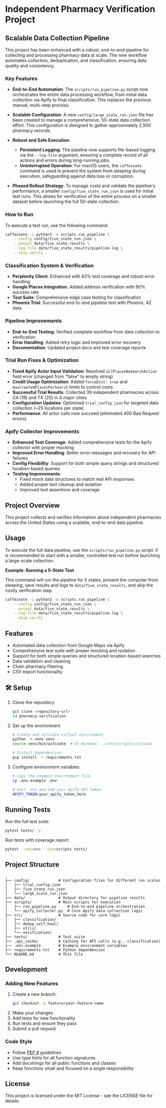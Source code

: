 # Independent Pharmacy Verification Project

## Scalable Data Collection Pipeline

This project has been enhanced with a robust, end-to-end pipeline for collecting and processing pharmacy data at scale. The new workflow automates collection, deduplication, and classification, ensuring data quality and consistency.

### Key Features

- **End-to-End Automation**: The `scripts/run_pipeline.py` script now orchestrates the entire data processing workflow, from initial data collection via Apify to final classification. This replaces the previous manual, multi-step process.

- **Scalable Configuration**: A new `config/large_scale_run.json` file has been created to manage a comprehensive, 50-state data collection effort. This configuration is designed to gather approximately 2,500 pharmacy records.

- **Robust and Safe Execution**:
  - **Persistent Logging**: The pipeline now supports file-based logging via the `--log-file` argument, ensuring a complete record of all actions and errors during long-running jobs.
  - **Uninterrupted Operation**: For macOS users, the `caffeinate` command is used to prevent the system from sleeping during execution, safeguarding against data loss or corruption.

- **Phased Rollout Strategy**: To manage costs and validate the pipeline's performance, a smaller `config/five_state_run.json` is used for initial test runs. This allows for verification of the entire process on a smaller dataset before launching the full 50-state collection.

### How to Run

To execute a test run, use the following command:

```bash
caffeinate -i python3 -m scripts.run_pipeline \
    --config config/five_state_run.json \
    --output data/five_state_results \
    --log-file data/five_state_results/pipeline.log \
    --skip_verify
```



### Classification System & Verification
- **Perplexity Client**: Enhanced with 83% test coverage and robust error handling
- **Google Places Integration**: Added address verification with 90% success rate
- **Test Suite**: Comprehensive edge case testing for classification
- **Phoenix Trial**: Successful end-to-end pipeline test with Phoenix, AZ data

### Pipeline Improvements
- **End-to-End Testing**: Verified complete workflow from data collection to verification
- **Error Handling**: Added retry logic and improved error recovery
- **Documentation**: Updated project docs and test coverage reports

### Trial Run Fixes & Optimization 
- **Fixed Apify Actor Input Validation**: Resolved `allPlacesNoSearchAction` field error (changed from "false" to empty string)
- **Credit Usage Optimization**: Added `forceExit: true` and `maxCrawledPlacesPerSearch` limits to control costs
- **Successful Trial Results**: Collected 39 independent pharmacies across CA (19) and TX (20) in 4 major cities
- **Configuration Updates**: Optimized `trial_config.json` for targeted data collection (~25 locations per state)
- **Performance**: All actor calls now succeed (eliminated 400 Bad Request errors)

### Apify Collector Improvements
- **Enhanced Test Coverage**: Added comprehensive tests for the Apify collector with proper mocking
- **Improved Error Handling**: Better error messages and recovery for API failures
- **Config Flexibility**: Support for both simple query strings and structured location-based queries
- **Testing Improvements**:
  - Fixed mock data structures to match real API responses
  - Added proper test cleanup and isolation
  - Improved test assertions and coverage

## Project Overview

This project collects and verifies information about independent pharmacies across the United States using a scalable, end-to-end data pipeline.

## Usage

To execute the full data pipeline, use the `scripts/run_pipeline.py` script. It is recommended to start with a smaller, controlled test run before launching a large-scale collection.

**Example: Running a 5-State Test**

This command will run the pipeline for 5 states, prevent the computer from sleeping, save results and logs to `data/five_state_results`, and skip the costly verification step.

```bash
caffeinate -i python3 -m scripts.run_pipeline \
    --config config/five_state_run.json \
    --output data/five_state_results \
    --log-file data/five_state_results/pipeline.log \
    --skip_verify
```

## Features
- Automated data collection from Google Maps via Apify
- Comprehensive test suite with proper mocking and isolation
- Support for both simple queries and structured location-based searches
- Data validation and cleaning
- Chain pharmacy filtering
- CSV export functionality



## 🛠 Setup

1. Clone the repository
   ```bash
   git clone <repository-url>
   cd pharmacy-verification
   ```

2. Set up the environment
   ```bash
   # Create and activate virtual environment
   python -m venv venv
   source venv/bin/activate  # On Windows: .\venv\Scripts\activate
   
   # Install dependencies
   pip install -r requirements.txt
   ```

3. Configure environment variables
   ```bash
   # Copy the example environment file
   cp .env.example .env
   
   # Edit .env and add your Apify API token
   APIFY_TOKEN=your_apify_token_here
   ```

## Running Tests

Run the full test suite:
```bash
pytest tests/ -v
```

Run tests with coverage report:
```bash
pytest --cov=src --cov=scripts tests/
```

## Project Structure

```
.
├── config/             # Configuration files for different run scales
│   ├── trial_config.json
│   ├── five_state_run.json
│   └── large_scale_run.json
├── data/               # Output directory for pipeline results
├── scripts/            # Main scripts for execution
│   ├── run_pipeline.py     # End-to-end pipeline orchestration
│   └── apify_collector.py  # Core Apify data collection logic
├── src/                # Source code for core logic
│   ├── classification/
│   ├── dedup_self_heal/
│   ├── utils/
│   └── verification/
├── tests/              # Test suite
├── .api_cache/         # Caching for API calls (e.g., classification)
├── .env.example        # Example environment variables
├── requirements.txt    # Python dependencies
└── README.md           # This file
```



## Development

### Adding New Features
1. Create a new branch:
   ```bash
   git checkout -b feature/your-feature-name
   ```
2. Make your changes
3. Add tests for new functionality
4. Run tests and ensure they pass
5. Submit a pull request

### Code Style
- Follow [PEP 8](https://www.python.org/dev/peps/pep-0008/) guidelines
- Use type hints for all function signatures
- Add docstrings for all public functions and classes
- Keep functions small and focused on a single responsibility

## License
This project is licensed under the MIT License - see the LICENSE file for details.
